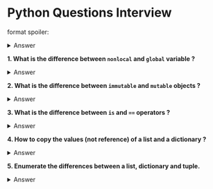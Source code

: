 # Python Questions Interview

format spoiler:
<details>
  <summary>Answer</summary>
  
  Spoiler text. Note that it's important to have a space after the summary tag. You should be able to write any markdown you want inside the `<details>` tag... just make sure you close `<details>` afterward.
  
  ```javascript
  console.log("I'm a code block!");
  ```
  
</details>

**1. What is the difference between ```nonlocal``` and ```global``` variable ?**
<details>
  <summary>Answer</summary>
  
Global statement permits modification of global variable in local scope and nonlocal statement permits modification of enclosing scope variable in local scope. The nonlocal statement does to enclosing scope variable what global statement does to the global variable. The nonlocal is a counterpat of the global statement. Example:
  
  ```Python
def scope_test():
    def do_local():
        spam = "local spam"

    def do_nonlocal():
        nonlocal spam
        spam = "nonlocal spam"

    def do_global():
        global spam
        spam = "global spam"

    spam = "test spam"
    do_local()
    print("After local assignment:", spam)
    do_nonlocal()
    print("After nonlocal assignment:", spam)
    do_global()
    print("After global assignment:", spam)

scope_test()
print("In global scope:", spam)
  ```

Output:
```
After local assignment: test spam
After nonlocal assignment: nonlocal spam
After global assignment: nonlocal spam
In global scope: global spam
```
Sources: [Python3 Docs](https://docs.python.org/3/tutorial/classes.html) and [CandCplusplus](http://candcplusplus.com/python-difference-between-global-statement-and-nonlocal-statement)
</details>

**2. What is the difference between ```immutable``` and ```mutable``` objects ?**
<details>
  <summary>Answer</summary>
  
  Since everything in Python is an Object, every variable holds an object instance. When an object is initiated, it is assigned a unique object id. Its type is defined at runtime and once set can never change, however its state can be changed if it is mutable. Simple put, a mutable object can be changed after it is created, and an immutable object can’t.
  
  ```
  Immutable Objects: int, float, bool, string, unicode, tuple, bytes, complex

  Mutable Objects: list, dict, set, class (generally), array
  ```

  Conclusions:

* Mutable and immutable objects are handled differently in python. Immutable objects are quicker to access and are expensive to change because it involves the creation of a copy. Whereas mutable objects are easy to change.
* Use of mutable objects is recommended when there is a need to change the size or content of the object.
* Exception : However, there is an exception in immutability as well. We know that tuple in python is immutable. But the tuple consists of a sequence of names with unchangeable bindings to objects.
Consider a tuple
 ```tup = ([3, 4, 5], 'myname')```.
The tuple consists of a string and a list. Strings are immutable so we can’t change its value. But the contents of the list can change. The tuple itself isn’t mutable but contain items that are mutable.

Sources: [Mutable vs Immutable Objects in Python - Megha Mohan](https://medium.com/@meghamohan/mutable-and-immutable-side-of-python-c2145cf72747) and [Geeks for Geeks](https://www.geeksforgeeks.org/mutable-vs-immutable-objects-in-python/)
  
</details>

**3. What is the difference between ```is``` and ```==``` operators ?**
<details>
  <summary>Answer</summary>
  
The ```==``` operator compares the values of two objects and returns **True** if the two objects have the same value. The ```is``` operator returns **True** only if the two objects being compared are the same object.

You normally use the ```==``` operator except in a few special cases, one of which is where you are specifically comparing a value against ```None```. In that case you do ```if result is None:```.

Example:
  ```Python
x = [1,2,3]
y = [1,2,3]
print(x == y)
print(x is y)
print(id(x))
print(id(y))
  ```
Output:
```
True
False
29970824
29971336
```
Source: [r/learnpython](https://www.reddit.com/r/learnpython/comments/ee3pwk/what_is_the_difference_between_is_operators_in/)
  
</details>

**4. How to copy the values (not reference) of a list and a dictionary ?**
<details>
  <summary>Answer</summary>
  
  * Copy a list to a new variable: 
  ```Python
a = b[:]
  ```
OBS: Pass by reference: ```a = b```, if you change the values of ```a```, it will change ```b``` too, because it's the same object. 

  * Copy a dictionary to a new variable: 
  ```Python
dict2 = dict(dict1)

or

dict2 = dict1.copy()
  ```

Other solution:
```Python
import copy

list2 = copy.deepcopy(list1)
dict2 = copy.deepcopy(dict1)
```
  
</details>

**5. Enumerate the differences between a list, dictionary and tuple.**
<details>
  <summary>Answer</summary>
  
| Category         | List                                                          | Dictionary                                | Tuple                                         |
|------------------|---------------------------------------------------------------|-------------------------------------------|-----------------------------------------------|
| Type             | mutable/non-hashable                                          | mutable/non-hashable                      | immutable/hashable                            |
| Elements context | Generally, same context                                       | Same or different                         | Usually, different context                    |
| Elements index   | Ordered, access by position                                   | Not-ordered*, access by "keys"            | Ordered, fixed position                       |
| Particularity    | List can't be a dictionary's key, but it can be its "value"  | There aren't duplicate keys               | It can replace the list as dictionary's "key" |
| Particularity    | -                                                             | There aren't restrictions of its "values" | -                                             |
  
\* After Python3.7, the position is preserved. 
</details>




